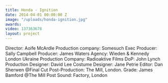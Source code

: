 ```yaml
---
title: Honda - Ignition
date: 2014-04-01 00:00:00 Z
image: "/uploads/honda-ignition.jpg"
awards: 
video: 137363678
layout: project
---
```


Director: Aoife McArdle
Production company: Somesuch
Exec Producer: Sally Campbell
Producer: James Waters
Agency: Wieden & Kennedy London
Ukraine Production Company: Radioaktive Films
DoP: John Lynch
Production Designer: David Lee
Costume Designer: Jane Petrie
Editor: Dan Sherwen @Final Cut
Post-Production: The Mill, London. 
Grade: James Bamford @The Mill
Post Sound: Factory, London